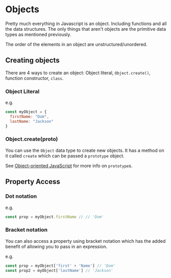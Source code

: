 # Objects

Pretty much everything in Javascript is an object. Including functions and all the data structures. The only things that aren't objects are the primitive data types as mentioned previously.

The order of the elements in an object are unstructured/unordered. 

## Creating objects

There are 4 ways to create an object: Object literal, `Object.create()`, function constructor, `class`.

### Object Literal

e.g.

```javascript
const myObject = { 
  firstName: "Dom", 
  lastName: "Jackson" 
} 
```

### Object.create(proto)

You can use the `Object` data type to create new objects. It has a method on it called `create` which can be passed a `prototype` object. 

See [Object-oriented JavaScript](oop-javascript.md) for more info on `prototype`s.

## Property Access

### Dot notation

e.g.

```javascript
const prop = myObject.firstName // // 'Dom'
```

### Bracket notation

You can also access a property using bracket notation which has the added benefit of allowing you to pass in an expression.  

e.g.

```javascript
const prop = myObject['first' + 'Name'] // 'Dom'
const prop2 = myObject['lastName'] // 'Jackson'
```

